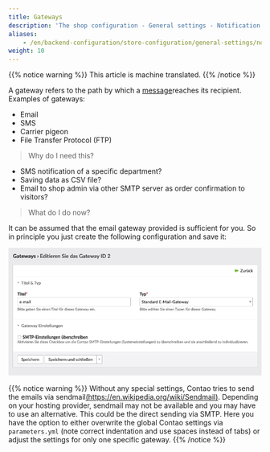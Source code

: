 ```yaml
---
title: Gateways
description: 'The shop configuration - General settings - Notification center - Gateways.'
aliases:
    - /en/backend-configuration/store-configuration/general-settings/notifications_overview/notifications_gateways/
weight: 10
---
```


{{% notice warning %}}
This article is machine translated.
{{% /notice %}}

A gateway refers to the path by which a [message]((/de/backend-konfiguration-shop-allgemein-benachrichtigszentrum-nachrichten/))reaches its recipient. Examples of gateways:

- Email
- SMS
- Carrier pigeon
- File Transfer Protocol (FTP)

> Why do I need this?

- SMS notification of a specific department?
- Saving data as CSV file?
- Email to shop admin via other SMTP server as order confirmation to visitors?

> What do I do now?

It can be assumed that the email gateway provided is sufficient for you. So in principle you just create the following configuration and save it:

![email gateway](email_gateway.png)

{{% notice warning %}}
Without any special settings, Contao tries to send the emails via sendmail[(https://en.wikipedia.org/wiki/Sendmail)](https://en.wikipedia.org/wiki/Sendmail). Depending on your hosting provider, sendmail may not be available and you may have to use an alternative. This could be the direct sending via SMTP. Here you have the option to either overwrite the global Contao settings via `parameters.yml` (note correct indentation and use spaces instead of tabs) or adjust the settings for only one specific gateway.
{{% /notice %}}
